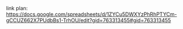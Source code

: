 link plan: https://docs.google.com/spreadsheets/d/1ZYCu5DWXYzPhRhPTYCm-gCCUZ662X7PUdbBs1-TrhOU/edit?gid=763313455#gid=763313455
